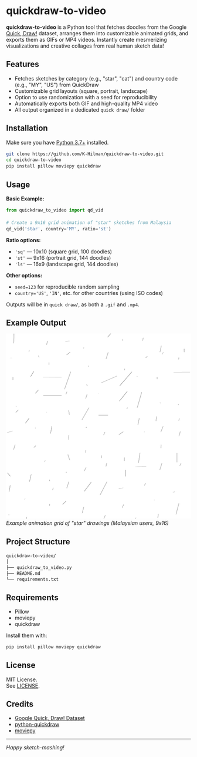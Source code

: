# quickdraw-to-video

**quickdraw-to-video** is a Python tool that fetches doodles from the Google [Quick, Draw!](https://quickdraw.withgoogle.com/data) dataset, arranges them into customizable animated grids, and exports them as GIFs or MP4 videos. Instantly create mesmerizing visualizations and creative collages from real human sketch data!

## Features

- Fetches sketches by category (e.g., "star", "cat") and country code (e.g., "MY", "US") from QuickDraw
- Customizable grid layouts (square, portrait, landscape)
- Option to use randomization with a seed for reproducibility
- Automatically exports both GIF and high-quality MP4 video
- All output organized in a dedicated `quick draw/` folder

## Installation

Make sure you have [Python 3.7+](https://python.org/) installed.

```bash
git clone https://github.com/K-Hilman/quickdraw-to-video.git
cd quickdraw-to-video
pip install pillow moviepy quickdraw
```

## Usage

**Basic Example:**

```python
from quickdraw_to_video import qd_vid

# Create a 9x16 grid animation of "star" sketches from Malaysia
qd_vid('star', country='MY', ratio='st')
```

**Ratio options:**  
- `'sq'` — 10x10 (square grid, 100 doodles)
- `'st'` — 9x16 (portrait grid, 144 doodles)
- `'ls'` — 16x9 (landscape grid, 144 doodles)

**Other options:**  
- `seed=123` for reproducible random sampling
- `country='US'`, `'IN'`, etc. for other countries (using ISO codes)

Outputs will be in `quick draw/`, as both a `.gif` and `.mp4`.

## Example Output

![sample-animation](quick%20draw/star_MY_sq.gif)  
*Example animation grid of "star" drawings (Malaysian users, 9x16)*

## Project Structure

```
quickdraw-to-video/
│
├── quickdraw_to_video.py
├── README.md
└── requirements.txt
```

## Requirements

- Pillow
- moviepy
- quickdraw

Install them with:
```bash
pip install pillow moviepy quickdraw
```

## License

MIT License.  
See [LICENSE](LICENSE).

## Credits

- [Google Quick, Draw! Dataset](https://quickdraw.withgoogle.com/data)
- [python-quickdraw](https://github.com/sorki/python-quickdraw)
- [moviepy](https://zulko.github.io/moviepy/)

---

*Happy sketch-mashing!*